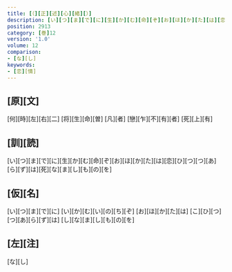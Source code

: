 ```yaml
---
title: [（][正][述][心][緒][）]
description: [い][つ][ま][で][に][生][か][む][命][ぞ][お][ほ][か][た][は][恋][ひ][つ][つ][あ][ら][ず][は][死][な][ま][し][も][の][を]
position: 2913
category: [巻]12
version: '1.0'
volume: 12
comparison:
- [な][し]
keywords:
- [恋][情]
---
```


## [原][文]

[何][時][左][右][二] [将][生][命][曽] [凡][者] [戀][乍][不][有][者] [死][上][有]

## [訓][読]

[い][つ][ま][で][に][生][か][む][命][ぞ][お][ほ][か][た][は][恋][ひ][つ][つ][あ][ら][ず][は][死][な][ま][し][も][の][を]

## [仮][名]

[い][つ][ま][で][に] [い][か][む][い][の][ち][ぞ] [お][ほ][か][た][は] [こ][ひ][つ][つ][あ][ら][ず][は] [し][な][ま][し][も][の][を]

## [左][注]

[な][し]
